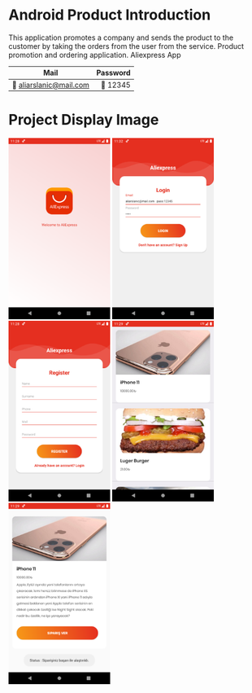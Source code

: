 # Android Product Introduction
This application promotes a company and sends the product to the customer by taking the orders from the user from the service. Product promotion and ordering application. Aliexpress App

| Mail      | Password |
| --------- | -----:|
| 🤵 aliarslanic@mail.com  | 🛂 12345 |


# Project Display Image
<p>
<a href="https://github.com/aliosmanarslan/Android-Product-Introduction/blob/main/app_images/1.png" target="_blank">
<img src="https://github.com/aliosmanarslan/Android-Product-Introduction/blob/main/app_images/1.png" width="200" style="max-width:100%;"></a>
  
<a href="https://github.com/aliosmanarslan/Android-Product-Introduction/blob/main/app_images/2.png" target="_blank">
<img src="https://github.com/aliosmanarslan/Android-Product-Introduction/blob/main/app_images/2.png" width="200" style="max-width:100%;"></a>
  
<a href="https://github.com/aliosmanarslan/Android-Product-Introduction/blob/main/app_images/3.png" target="_blank">
<img src="https://github.com/aliosmanarslan/Android-Product-Introduction/blob/main/app_images/3.png" width="200" style="max-width:100%;"></a>  
  
<a href="https://github.com/aliosmanarslan/Android-Product-Introduction/blob/main/app_images/4.png" target="_blank">
<img src="https://github.com/aliosmanarslan/Android-Product-Introduction/blob/main/app_images/4.png" width="200" style="max-width:100%;"></a>
  
<a href="https://github.com/aliosmanarslan/Android-Product-Introduction/blob/main/app_images/5.png" target="_blank">
<img src="https://github.com/aliosmanarslan/Android-Product-Introduction/blob/main/app_images/5.png" width="200" style="max-width:100%;"></a>
</p>
